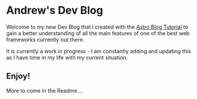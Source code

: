 # Andrew's Dev Blog

Welcome to my new Dev Blog that I created with the [Astro Blog Tutorial](https://docs.astro.build/en/tutorial/0-introduction/) to gain a better understanding of all the main features of one of the best web frameworks currently out there.

It is currently a work in progress - I am constantly adding and updating this as I have time in my life with my current situation.

## Enjoy!

More to come in the Readme....
